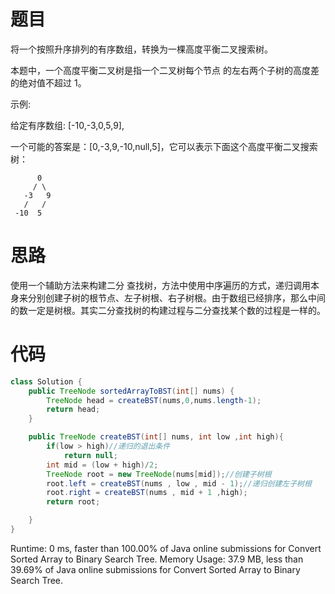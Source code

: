 # 题目

将一个按照升序排列的有序数组，转换为一棵高度平衡二叉搜索树。

本题中，一个高度平衡二叉树是指一个二叉树每个节点 的左右两个子树的高度差的绝对值不超过 1。

示例:

给定有序数组: [-10,-3,0,5,9],

一个可能的答案是：[0,-3,9,-10,null,5]，它可以表示下面这个高度平衡二叉搜索树：


          0
         / \
       -3   9
       /   /
     -10  5
# 思路
使用一个辅助方法来构建二分 查找树，方法中使用中序遍历的方式，递归调用本身来分别创建子树的根节点、左子树根、右子树根。由于数组已经排序，那么中间的数一定是树根。其实二分查找树的构建过程与二分查找某个数的过程是一样的。

# 代码

```java
class Solution {
    public TreeNode sortedArrayToBST(int[] nums) {
        TreeNode head = createBST(nums,0,nums.length-1);
        return head;
    }

    public TreeNode createBST(int[] nums, int low ,int high){
    	if(low > high)//递归的退出条件
    		return null;
    	int mid = (low + high)/2;
    	TreeNode root = new TreeNode(nums[mid]);//创建子树根
    	root.left = createBST(nums , low , mid - 1);//递归创建左子树根
    	root.right = createBST(nums , mid + 1 ,high);
    	return root;

    }	
}
```
Runtime: 0 ms, faster than 100.00% of Java online submissions for Convert Sorted Array to Binary Search Tree.
Memory Usage: 37.9 MB, less than 39.69% of Java online submissions for Convert Sorted Array to Binary Search Tree.